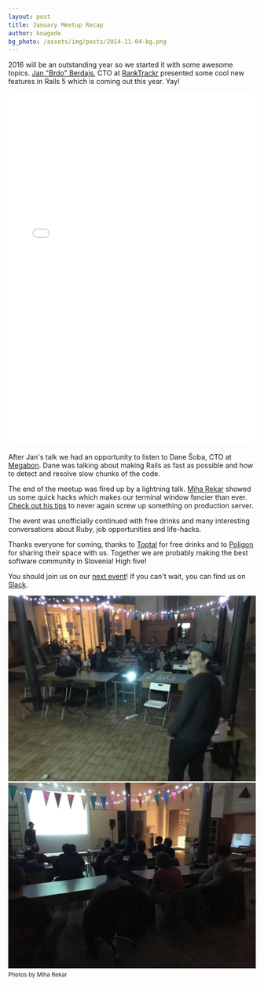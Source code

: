 ```yaml
---
layout: post
title: January Meetup Recap
author: knagode
bg_photo: /assets/img/posts/2014-11-04-bg.png
---
```


2016 will be an outstanding year so we started it with some awesome topics. [Jan "Brdo" Berdajs](https://github.com/mrbrdo), CTO at [RankTrackr](http://ranktrackr.net/) presented some cool new features in Rails 5 which is coming out this year. Yay!

<iframe height="717" src="//www.slideshare.net/slideshow/embed_code/key/Ik3FnkzPtWkFy2" frameborder="0" marginwidth="0" marginheight="0" scrolling="no" style="width: 100%;" allowfullscreen> </iframe>

After Jan's talk we had an opportunity to listen to Dane Šoba, CTO at [Megabon](http://megabon.eu/). Dane was talking about making Rails as fast as possible and how to detect and resolve slow chunks of the code.

<script async class="speakerdeck-embed" data-id="32b64e5084904e7484a188b83d85ed66" data-ratio="1.77777777777778" src="//speakerdeck.com/assets/embed.js"></script>

The end of the meetup was fired up by a lightning talk. [Miha Rekar](http://twitter.com/mr_foto) showed us some quick hacks which makes our terminal window fancier than ever. [Check out his tips](http://mr.si/posts/2016/01/29/dont-screw-up-when-you-ssh-to-production/) to never again screw up something on production server.

The event was unofficially continued with free drinks and many interesting conversations about Ruby, job opportunities and life-hacks.

Thanks everyone for coming, thanks to [Toptal](http://www.toptal.com) for free drinks and to [Poligon](http://www.poligon.si/) for sharing their space with us. Together we are probably making the best software community in Slovenia! High five!

You should join us on our [next event](http://www.meetup.com/RubySlovenia/)! If you can't wait, you can find us on [Slack](https://join.slack.com/t/rubyslovenia/shared_invite/zt-2sedgruvo-gT0KbZbJegW~rK3Jmln~Lg).

<div class="gallery">
  <img src="/assets/img/posts/2016-01-28_meetup.jpg" alt="Ruby meetup - January 2016">
  <img src="/assets/img/posts/2016-01-28_meetup_2.jpg" alt="Ruby meetup - January 2016">
  <small>Photos by Miha Rekar</small>
</div>
